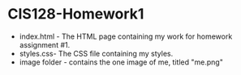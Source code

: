 # CIS128-Homework1

* index.html - The HTML page containing my work for homework assignment #1.
* styles.css- The CSS file containing my styles.
* image folder - contains the one image of me, titled "me.png"

